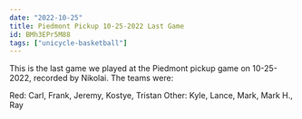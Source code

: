 ```yaml
---
date: "2022-10-25"
title: Piedmont Pickup 10-25-2022 Last Game
id: BMh3EPr5M88
tags: ["unicycle-basketball"]
---
```


This is the last game we played at the Piedmont pickup game on 10-25-2022, recorded by Nikolai. The teams were:

Red: Carl, Frank, Jeremy, Kostye, Tristan
Other: Kyle, Lance, Mark, Mark H., Ray